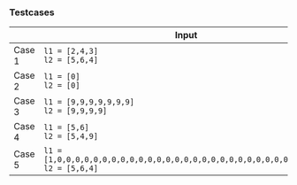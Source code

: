 ### Testcases
|        | Input                                                                                     | Output              | Expected            |
|--------|-------------------------------------------------------------------------------------------|---------------------|---------------------|
| Case 1 | `l1 = [2,4,3]`<br/>`l2 = [5,6,4]`                                                         | `[7,0,8]`           | `[7,0,8]`           |
| Case 2 | `l1 = [0]`<br/>`l2 = [0]`                                                                 | `[0]`               | `[0]`               |
| Case 3 | `l1 = [9,9,9,9,9,9,9]`<br/>`l2 = [9,9,9,9]`                                               | `[8,9,9,9,0,0,0,1]` | `[8,9,9,9,0,0,0,1]` |
| Case 4 | `l1 = [5,6]`<br/>`l2 = [5,4,9]`                                                           | `[0,1,0,1]`         | `[0,1,0,1]`         |
| Case 5 | `l1 = [1,0,0,0,0,0,0,0,0,0,0,0,0,0,0,0,0,0,0,0,0,0,0,0,0,0,0,0,0,0,1]`<br/>`l2 = [5,6,4]` | ``         | ``         |
